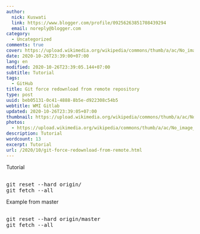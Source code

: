 ```yaml
---
author:
  nick: Kuswati
  link: https://www.blogger.com/profile/09256263851708439294
  email: noreply@blogger.com
category:
  - Uncategorized
comments: true
cover: https://upload.wikimedia.org/wikipedia/commons/thumb/a/ac/No_image_available.svg/2048px-No_image_available.svg.png
date: 2020-10-26T23:39:00+07:00
lang: en
modified: 2020-10-26T23:39:05.144+07:00
subtitle: Tutorial
tags:
  - GitHub
title: Git force redownload from remote repository
type: post
uuid: beb05131-0c41-4888-8b5e-d922308c54b5
webtitle: WMI Gitlab
updated: 2020-10-26T23:39:05+07:00
thumbnail: https://upload.wikimedia.org/wikipedia/commons/thumb/a/ac/No_image_available.svg/2048px-No_image_available.svg.png
photos:
  - https://upload.wikimedia.org/wikipedia/commons/thumb/a/ac/No_image_available.svg/2048px-No_image_available.svg.png
description: Tutorial
wordcount: 13
excerpt: Tutorial
url: /2020/10/git-force-redownload-from-remote.html
---
```


<p>Tutorial</p><pre><br>git reset --hard origin/<branch_name><br>git fetch --all<br></branch_name></pre>  <p>Example from master</p><pre><br>git reset --hard origin/master<br>git fetch --all<br></pre>